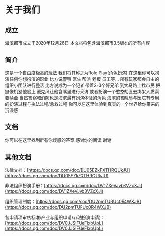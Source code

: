 # 关于我们

## 成立

海滨都市成立于2020年12月26日 本文档将包含海滨都市3.5版本的所有内容



## 简介

这是一个自由度极高的玩法 我们将其称之为Role Play(角色扮演) 在这里你可以扮演任何你想扮演的职业 比方说警察 医生 帮派 老板 员工等... 所有玩家都会自由的组织小团队进行整活 比方说成为一个记者 带着2-3个好兄弟 到大马路上找市民 把摄像机怼他脸上 麦克风让他含嘴里进行采访 或者扮演一个憨憨劫匪去绑架人质索要赎金 当然警察和消防也是海滨最有扮演体验的角色 海滨的警察局与医院有专用的扮演过程与执法过程/急救过程 你可以在这里体验到真实的一个世界给你带来的沉浸感



## 文档

你可以在这里找到所有你疑惑的答案 感谢你的阅读 谢谢



## 其他文档

法律文档：[https://docs.qq.com/doc/DU05EZkFXTHRQUkJU](https://docs.qq.com/doc/DU05EZkFXTHRQUkJU)

非法组织扮演手册：[https://docs.qq.com/doc/DV1ZXeVJvb3VZcXJi](https://docs.qq.com/doc/DV1ZXeVJvb3VZcXJi)

组织管理制度：[https://docs.qq.com/doc/DU2pmTURUc0R4WXJB](https://docs.qq.com/doc/DU2pmTURUc0R4WXJB)

各申请项审核标准(产业与组织申请/非法扮演申请)：[https://docs.qq.com/doc/DV0JJSlFUeFlxbUpL](https://docs.qq.com/doc/DV0JJSlFUeFlxbUpL)
